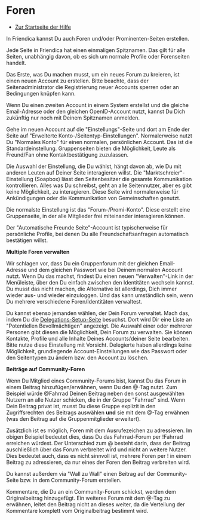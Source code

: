 Foren
=====

* [Zur Startseite der Hilfe](help)


In Friendica kannst Du auch Foren und/oder Prominenten-Seiten erstellen. 

Jede Seite in Friendica hat einen einmaligen Spitznamen. 
Das gilt für alle Seiten, unabhängig davon, ob es sich um normale Profile oder Forenseiten handelt. 

Das Erste, was Du machen musst, um ein neues Forum zu kreieren, ist einen neuen Account zu erstellen. 
Bitte beachte, dass der Seitenadministrator die Registrierung neuer Accounts sperren oder an Bedingungen knüpfen kann. 

Wenn Du einen zweiten Account in einem System erstellst und die gleiche Email-Adresse oder den gleichen OpenID-Account nutzt, kannst Du Dich zukünftig nur noch mit Deinem Spitznamen anmelden. 

Gehe im neuen Account auf die "Einstellungs"-Seite und dort am Ende der Seite auf "Erweiterte Konto-/Seitentyp-Einstellungen". 
Normalerweise nutzt Du "Normales Konto" für einen normalen, persönlichen Account. 
Das ist die Standardeinstellung. 
Gr‬uppenseiten bieten die Möglichkeit, Leute als Freund/Fan ohne Kontaktbestätigung zuzulassen. 

Die Auswahl der Einstellung, die Du wählst, hängt davon ab, wie Du mit anderen Leuten auf Deiner Seite interagieren willst. 
Die "Marktschreier"-Einstellung (Soapbox) lässt den Seitenbesitzer die gesamte Kommunikation kontrollieren. 
Alles was Du schreibst, geht an alle Seitennutzer, aber es gibt keine Möglichkeit, zu interagieren. 
Diese Seite wird normalerweise für Ankündigungen oder die Kommunikation von Gemeinschaften genutzt.

Die normalste Einstellung ist das "Forum-/Promi-Konto". 
Diese erstellt eine Gruppenseite, in der alle Mitglieder frei miteinander interagieren können. 

Der "Automatische Freunde Seite"-Account ist typischerweise für persönliche Profile, bei denen Du alle Freundschaftsanfragen automatisch bestätigen willst. 


**Multiple Foren verwalten**

Wir schlagen vor, dass Du ein Gruppenforum mit der gleichen Email-Adresse und dem gleichen Passwort wie bei Deinem normalen Account nutzt. 
Wenn Du das machst, findest Du einen neuen "Verwalten"-Link in der Menüleiste, über den Du einfach zwischen den Identitäten wechseln kannst. 
Du musst das nicht machen, die Alternative ist allerdings, Dich immer wieder aus- und wieder einzuloggen. 
Und das kann umständlich sein, wenn Du mehrere verschiedene Foren/Identitäten verwaltest.

Du kannst ebenso jemanden wählen, der Dein Forum verwaltet. 
Mach das, indem Du die [Delegations-Setup-Seite](/settings/delegation) besuchst. 
Dort wird Dir eine Liste an "Potentiellen Bevollmächtigen" angezeigt. 
Die Auswahl einer oder mehrerer Personen gibt diesen die Möglichkeit, Dein Forum zu verwalten. 
Sie können Kontakte, Profile und alle Inhalte Deines Accounts/deiner Seite bearbeiten. 
Bitte nutze diese Einstellung mit Vorsicht. 
Delegierte haben allerdings keine Möglichkeit, grundlegende Account-Einstellungen wie das Passwort oder den Seitentypen zu ändern bzw. den Account zu löschen.


**Beiträge auf Community-Foren**

Wenn Du Mitglied eines Community-Forums bist, kannst Du das Forum in einem Beitrag hinzufügen/erwähnen, wenn Du den @-Tag nutzt. 
Zum Beispiel würde @Fahrrad Deinen Beitrag neben den sonst ausgewählten Nutzern an alle Nutzer schicken, die in der Gruppe "Fahrrad" sind. 
Wenn Dein Beitrag privat ist, musst Du diese Gruppe explizit in den Zugriffsrechten des Beitrags auswählen **und** sie mit dem @-Tag erwähnen (was den Beitrag auf die Gruppenmitglieder erweitert).

Zusätzlich ist es möglich, Foren mit dem Ausrufezeichen zu adressieren.
Im obigen Beispiel bedeutet dies, dass Du das Fahrrad-Forum per !Fahrrad erreichen würdest.
Der Unterschied zum @ besteht darin, dass der Beitrag auschließlich über das Forum verbreitet wird und nicht an weitere Nutzer.
Dies bedeutet auch, dass es nicht sinnvoll ist, mehrere Foren per ! in einem Beitrag zu adressieren, da nur eines der Foren den Beitrag verbreiten wird.

Du kannst außerdem via "Wall zu Wall" einen Beitrag auf der Community-Seite bzw. in dem Community-Forum erstellen.

Kommentare, die Du an ein Community-Forum schickst, werden dem Originalbeitrag hinzugefügt. 
Ein weiteres Forum mit dem @-Tag zu erwähnen, leitet den Beitrag nicht an dieses weiter, da die Verteilung der Kommentare komplett vom Originalbeitrag bestimmt wird.
